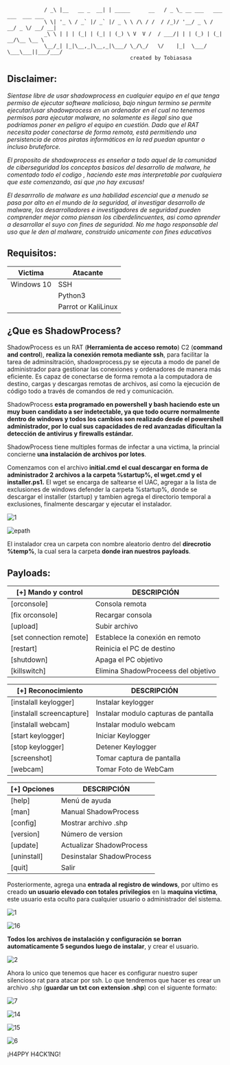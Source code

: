 	  	
                            
                / _\ |__   __ _  __| | _____      __   / _ \_ __ ___   ___ ___  ___ ___ 
                \ \| '_ \ / _` |/ _` |/ _ \ \ /\ / /  / /_)/ '__/ _ \ / __/ _ \/ __/ __| 
                _\ \ | | | (_| | (_| | (_) \ V  V /  / ___/| | | (_) | (_|  __/\__ \__ \ 
                \__/_| |_|\__,_|\__,_|\___/ \_/\_/   \/    |_|  \___/ \___\___||___/___/
                      						created by Tobiasasa
                                
				        
## Disclaimer:

*Sientase libre de usar shadowprocess en cualquier equipo en el que tenga permiso de ejecutar software malicioso,
bajo ningun termino se permite ejecutar/usar shadowprocess en un ordenador en el cual no tenemos permisos para 
ejecutar malware, no solamente es ilegal sino que podríamos poner en peligro el equipo en cuestión.
Dado que el RAT necesita poder conectarse de forma remota, está permitiendo una persistencia de otros piratas
informáticos en la red puedan apuntar o incluso bruteforce.*

*El proposito de shadowprocess es enseñar a todo aquel de la comunidad de ciberseguridad los conceptos basicos del desarrollo de malware,
he comentado todo el codigo , haciendo este mas interpretable por cualquiera que este comenzando, asi que ¡no hay excusas!*

*El desarrrollo de malware es una habilidad escencial que a menudo se pasa por alto en el mundo de la seguridad, al investigar desarrollo 
de malware, los desarrolladores e investigadores de seguridad pueden comprender mejor como piensan los ciberdelincuentes, asi como 
aprender a desarrollar el suyo con fines de seguridad.
No me hago responsable del uso que le den al malware, construido unicamente con fines educativos*

## Requisitos:
| Victima | Atacante |
| --- | --- |
| Windows 10 | SSH |
|  | Python3 |
|  | Parrot or KaliLinux |

## ¿Que es ShadowProcess?
											
ShadowProcess es un RAT (**Herramienta de acceso remoto**) C2 (**command and control**), **realiza la conexión remota mediante ssh**, para facilitar la tarea
de adminsitración, shadowprocess.py se ejecuta a modo de panel de administrador para gestionar las conexiones y ordenadores de manera más
eficiente. Es capaz de conectarse de forma remota a la computadora de destino, cargas y descargas remotas de archivos, así como la ejecución de 
código todo a través de comandos de red y comunicación.


ShadowProcess **esta programado en powershell y bash haciendo este un muy buen candidato a ser indetectable, ya 
que todo ocurre normalmente dentro de windows y todos los cambios son realizado desde el powershell administrador, por lo cual 
sus capacidades de red avanzadas dificultan la detección de antivirus y firewalls estándar.**

ShadowProcess tiene multiples formas de infectar a una victima, la princial concierne **una instalación de archivos por lotes**.

Comenzamos con el archivo **initial.cmd el cual descargar en forma de administrador 2 archivos a la carpeta %startup%, el wget.cmd
y el installer.ps1.** El wget se encarga de saltearse el UAC, agregar a la lista de exclusiones de windows defender la carpeta %startup%, 
donde se descargar el installer (startup) y tambien agrega el directorio temporal a exclusiones, finalmente descargar y ejecutar el instalador.

![1](https://user-images.githubusercontent.com/25709702/193583623-cd863f74-542c-4697-a012-d1b10b43e972.png)

![epath](https://user-images.githubusercontent.com/25709702/193588622-fc6f4425-482d-4eb1-9649-33fc007cedf5.png)


El instalador crea un carpeta con nombre aleatorio dentro del **direcrotio %temp%**, la cual sera la carpeta **donde iran nuestros payloads**.

## Payloads:
|  [+] Mando y control | DESCRIPCIÓN |
| --- | --- |
|   [orconsole] | Consola remota |
| [fix orconsole] | Recargar consola |
|   [upload] | Subir archivo |
|   [set connection remote] | Establece la conexión en remoto|
|   [restart] | Reinicia el PC de destino |
|   [shutdown] | Apaga el PC objetivo |
|   [killswitch] | Elimina ShadowProceess del objetivo |

|  [+] Reconocimiento | DESCRIPCIÓN |
| --- | --- |
|   [instalall keylogger] | Instalar keylogger |
| [instalall screencapture] | Instalar modulo capturas de pantalla |
|   [instalall webcam] | Instalar modulo webcam|
|   [start keylogger] | Iniciar Keylogger|
|   [stop keylogger] | Detener Keylogger |
|   [screenshot] | Tomar captura de pantalla |
|   [webcam] | Tomar Foto de WebCam |

|  [+] Opciones | DESCRIPCIÓN |
| --- | --- |
|   [help] | Menú de ayuda |
| [man] | Manual ShadowProcess |
|   [config] | Mostrar archivo .shp |
|   [version] | Número de version |
|   [update] | Actualizar ShadowProcess |
|   [uninstall] | Desinstalar ShadowProcess |
|   [quit] | Salir |


Posteriormente, agrega una **entrada al registro de windows**, por ultimo es creado **un usuario elevado con totales privilegios** en la 
**maquina victima**, este usuario esta oculto para cualquier usuario o administrador del sistema. 


![1](https://user-images.githubusercontent.com/25709702/193583684-c298e340-f191-4837-b556-327a49d7c72d.png)


![16](https://user-images.githubusercontent.com/25709702/193588870-ea0e943a-aa0e-41ea-b781-5d2a5bfc5d49.png)



**Todos los archivos de instalación y configuración se borran automaticamente 5 segundos luego de instalar**, y crear 
el usuario.


![2](https://user-images.githubusercontent.com/25709702/193584369-46ddfb31-ad87-4e4d-827d-a100ff969f79.png)


Ahora lo unico que tenemos que hacer es configurar nuestro super silencioso rat para atacar por ssh. Lo que tendremos que hacer es crear
un archivo .shp (**guardar un txt con extension .shp**) con el siguente formato:


![7](https://user-images.githubusercontent.com/25709702/193583856-c8ed3139-4b35-47a1-ab57-b80334a5eb73.png)



![14](https://user-images.githubusercontent.com/25709702/193583940-4b773f47-8838-4282-adf5-c732274701ca.png)



![15](https://user-images.githubusercontent.com/25709702/193583978-2c27c7b4-1e8d-467d-bbe3-3cbc363f514d.png)

![6](https://user-images.githubusercontent.com/25709702/193583722-46d912dc-76ee-457e-bb23-88d84ffbabbb.png)

¡H4PPY H4CK1NG!

